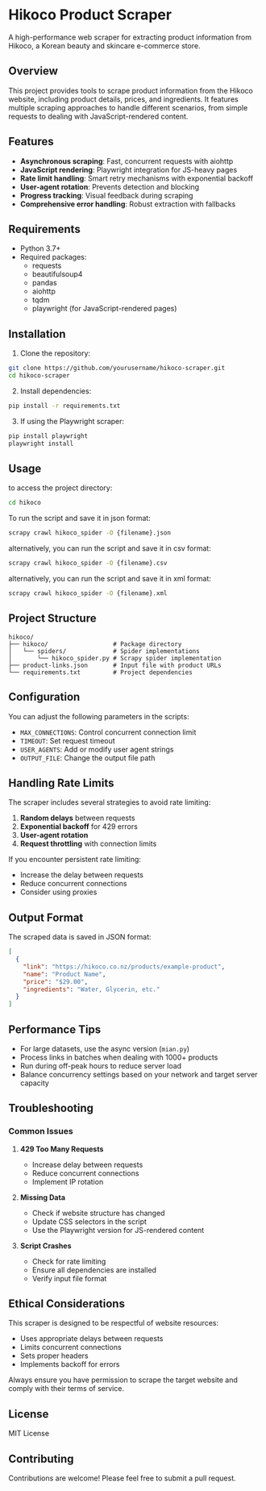 # Hikoco Product Scraper

A high-performance web scraper for extracting product information from Hikoco, a Korean beauty and skincare e-commerce store.

## Overview

This project provides tools to scrape product information from the Hikoco website, including product details, prices, and ingredients. It features multiple scraping approaches to handle different scenarios, from simple requests to dealing with JavaScript-rendered content.

## Features

- **Asynchronous scraping**: Fast, concurrent requests with aiohttp
- **JavaScript rendering**: Playwright integration for JS-heavy pages
- **Rate limit handling**: Smart retry mechanisms with exponential backoff
- **User-agent rotation**: Prevents detection and blocking
- **Progress tracking**: Visual feedback during scraping
- **Comprehensive error handling**: Robust extraction with fallbacks

## Requirements

- Python 3.7+
- Required packages:
  - requests
  - beautifulsoup4
  - pandas
  - aiohttp
  - tqdm
  - playwright (for JavaScript-rendered pages)

## Installation

1. Clone the repository:

```bash
git clone https://github.com/yourusername/hikoco-scraper.git
cd hikoco-scraper
```

2. Install dependencies:

```bash
pip install -r requirements.txt
```

3. If using the Playwright scraper:

```bash
pip install playwright
playwright install
```

## Usage

to access the project directory:

```bash
cd hikoco
```

To run the script and save it in json format:

```bash
scrapy crawl hikoco_spider -O {filename}.json
```

alternatively, you can run the script and save it in csv format:

```bash
scrapy crawl hikoco_spider -O {filename}.csv
```

alternatively, you can run the script and save it in xml format:

```bash
scrapy crawl hikoco_spider -O {filename}.xml
```

## Project Structure

```
hikoco/
├── hikoco/                  # Package directory
│   └── spiders/             # Spider implementations
│       └── hikoco_spider.py # Scrapy spider implementation
├── product-links.json       # Input file with product URLs
└── requirements.txt         # Project dependencies
```

## Configuration

You can adjust the following parameters in the scripts:

- `MAX_CONNECTIONS`: Control concurrent connection limit
- `TIMEOUT`: Set request timeout
- `USER_AGENTS`: Add or modify user agent strings
- `OUTPUT_FILE`: Change the output file path

## Handling Rate Limits

The scraper includes several strategies to avoid rate limiting:

1. **Random delays** between requests
2. **Exponential backoff** for 429 errors
3. **User-agent rotation**
4. **Request throttling** with connection limits

If you encounter persistent rate limiting:

- Increase the delay between requests
- Reduce concurrent connections
- Consider using proxies

## Output Format

The scraped data is saved in JSON format:

```json
[
  {
    "link": "https://hikoco.co.nz/products/example-product",
    "name": "Product Name",
    "price": "$29.00",
    "ingredients": "Water, Glycerin, etc."
  }
]
```

## Performance Tips

- For large datasets, use the async version (`mian.py`)
- Process links in batches when dealing with 1000+ products
- Run during off-peak hours to reduce server load
- Balance concurrency settings based on your network and target server capacity

## Troubleshooting

### Common Issues

1. **429 Too Many Requests**
   - Increase delay between requests
   - Reduce concurrent connections
   - Implement IP rotation

2. **Missing Data**
   - Check if website structure has changed
   - Update CSS selectors in the script
   - Use the Playwright version for JS-rendered content

3. **Script Crashes**
   - Check for rate limiting
   - Ensure all dependencies are installed
   - Verify input file format

## Ethical Considerations

This scraper is designed to be respectful of website resources:

- Uses appropriate delays between requests
- Limits concurrent connections
- Sets proper headers
- Implements backoff for errors

Always ensure you have permission to scrape the target website and comply with their terms of service.

## License

MIT License

## Contributing

Contributions are welcome! Please feel free to submit a pull request.
